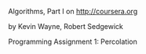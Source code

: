 Algorithms, Part I on http://coursera.org

by Kevin Wayne, Robert Sedgewick

Programming Assignment 1: Percolation